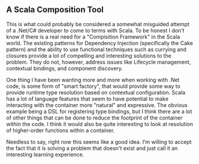 A Scala Composition Tool
-------------------------

This is what could probably be considered a somewhat misguided attempt of a 
.Net/C# developer to come to terms with Scala.  To be honest I don't know 
if there is a real need for a "Compisition Framework" in the Scala world.
The existing patterns for Dependency Injection (specifically the Cake pattern)
and the ability to use functional techniques such as currying and closures
provide a lot of compelling and interesting solutions to the problem.  They do not,
however, address issues like Lifecycle management, contextual bindings, and component
discovery.

One thing I have been wanting more and more when working with .Net code, is 
some form of "smart factory", that would provide some way to provide runtime
type resolution based on contextual configuration.  Scala has a lot of language
features that seem to have potential to make interacting with the container 
more "natural" and expressive.  The obvious example being a DSL for registering
type bindings, but I think there are a lot of other things that can be done to
reduce the footprint of the container within the code.  I think it would also
be quite interesting to look at resolution of higher-order functions within a
container.  

Needless to say, right now this seems like a good idea.  I'm willing to accept
the fact that it is solving a problem that doesn't exist and just call it an
interesting learning experience.
